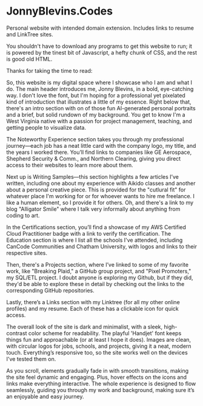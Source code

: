 # JonnyBlevins.Codes
Personal website with intended domain extension. Includes links to resume and LinkTree sites.

You shouldn't have to download any programs to get this website to run; it is powered by the tinest bit of Javascript, a hefty chunk of CSS, and the rest is good old HTML.

Thanks for taking the time to read:

So, this website is my digital space where I showcase who I am and what I do. The main header introduces me, Jonny Blevins, in a bold, eye-catching way. I don't love the font, but I'm hoping for a professional yet pixelated kind of introduction that illustrates a little of my essence. Right below that, there's an intro section with on of those fun AI-generated personal portraits and a brief, but solid rundown of my background. You get to know I'm a West Virginia native with a passion for project management, teaching, and getting people to visualize data.

The Noteworthy Experience section takes you through my professional journey—each job has a neat little card with the company logo, my title, and the years I worked there. You’ll find links to companies like GE Aerospace, Shepherd Security & Comm., and Northern Clearing, giving you direct access to their websites to learn more about them.

Next up is Writing Samples—this section highlights a few articles I’ve written, including one about my experience with Aikido classes and another about a personal creative piece. This is provided for the "cutlural fit" for whatever place I'm working for or for whoever wants to hire me freelance. I like a human element, so I provide it for others. Oh, and there's a link to my blog "Alligator Smile" where I talk very informally about anything from coding to art.

In the Certifications section, you’ll find a showcase of my AWS Certified Cloud Practitioner badge with a link to verify the certification. The Education section is where I list all the schools I've attended, including CanCode Communities and Chatham University, with logos and links to their respective sites.

Then, there's a Projects section, where I’ve linked to some of my favorite work, like "Breaking Plaid," a GitHub group project, and "Pixel Promoters," my SQL/ETL project. I doubt anyone is exploring my Github, but if they did, they'd be able to explore these in detail by checking out the links to the corresponding GitHub repositories.

Lastly, there’s a Links section with my Linktree (for all my other online profiles) and my resume. Each of these has a clickable icon for quick access.

The overall look of the site is dark and minimalist, with a sleek, high-contrast color scheme for readability. The playful 'Handjet' font keeps things fun and approachable (or at least I hope it does). Images are clean, with circular logos for jobs, schools, and projects, giving it a neat, modern touch. Everything’s responsive too, so the site works well on the devices I've tested them on.

As you scroll, elements gradually fade in with smooth transitions, making the site feel dynamic and engaging. Plus, hover effects on the icons and links make everything interactive. The whole experience is designed to flow seamlessly, guiding you through my work and background, making sure it’s an enjoyable and easy journey.